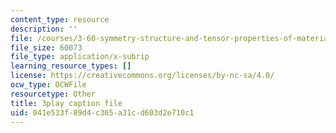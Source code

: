 ```yaml
---
content_type: resource
description: ''
file: /courses/3-60-symmetry-structure-and-tensor-properties-of-materials-fall-2005/041e533f89d4c365a31cd603d2e710c1_7rm5sVtj-hs.srt
file_size: 60073
file_type: application/x-subrip
learning_resource_types: []
license: https://creativecommons.org/licenses/by-nc-sa/4.0/
ocw_type: OCWFile
resourcetype: Other
title: 3play caption file
uid: 041e533f-89d4-c365-a31c-d603d2e710c1
---
```

